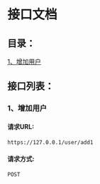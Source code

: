 # 接口文档

## 目录：

[1、增加用户](#1增加用户)<br/>


## 接口列表：

### 1、增加用户

#### 请求URL:  
```
https://127.0.0.1/user/add1
```

<!-- #### 示例： -->
 <!-- [https://elm.cangdu.org/v1/cities?type=guess](https://elm.cangdu.org/v1/cities?type=guess) -->

#### 请求方式: 
```
POST
```

<!-- #### 参数类型：query

|参数|是否必选|类型|说明|
|:-----|:-------:|:-----|:-----|
|type      |Y       |string  |guess：定位城市，  hot：热门城市， group：所有城市 |

#### 返回示例：

```javascript
{
  id: 1,
  name: "上海",
  abbr: "SH",
  area_code: "021",
  sort: 1,
  latitude: 31.23037,
  longitude: 121.473701,
  is_map: true,
  pinyin: "shanghai"
}
``` -->